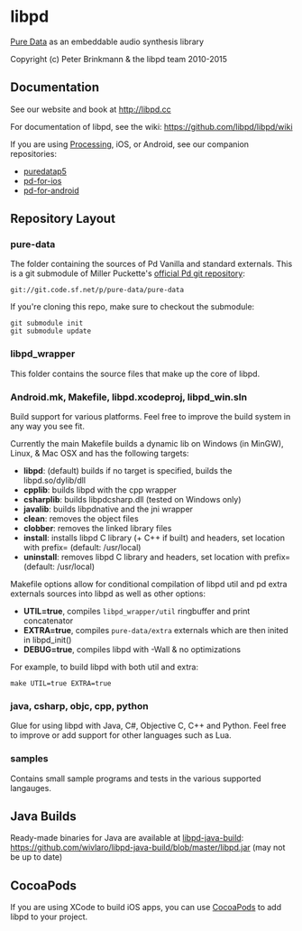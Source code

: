 libpd
=====

[Pure Data](http://puredata.info) as an embeddable audio synthesis library

Copyright (c) Peter Brinkmann & the libpd team 2010-2015

Documentation
-------------

See our website and book at <http://libpd.cc>

For documentation of libpd, see the wiki: <https://github.com/libpd/libpd/wiki>

If you are using [Processing](http://processing.org), iOS, or Android, see our companion repositories:

* [puredatap5](https://github.com/libpd/puredatap5)
* [pd-for-ios](https://github.com/libpd/pd-for-ios)
* [pd-for-android](https://github.com/libpd/pd-for-android)

Repository Layout
-----------------

### pure-data
  
The folder containing the sources of Pd Vanilla and standard externals. This is a git submodule of Miller Puckette's [official Pd git repository](http://sourceforge.net/p/pure-data/pure-data/ci/master/tree):

    git://git.code.sf.net/p/pure-data/pure-data 
	  
If you're cloning this repo, make sure to checkout the submodule:  
	  
	git submodule init
	git submodule update

### libpd_wrapper

This folder contains the source files that make up the core of libpd.

### Android.mk, Makefile, libpd.xcodeproj, libpd_win.sln

Build support for various platforms. Feel free to improve the build system in any way you see fit.
	  
Currently the main Makefile builds a dynamic lib on Windows (in MinGW), Linux, & Mac OSX and has the following targets: 	  
      
  - **libpd**: (default) builds if no target is specified, builds the libpd.so/dylib/dll
  - **cpplib**: builds libpd with the cpp wrapper
  - **csharplib**: builds libpdcsharp.dll (tested on Windows only)
  - **javalib**: builds libpdnative and the jni wrapper
  - **clean**: removes the object files
  - **clobber**: removes the linked library files
  - **install**: installs libpd C library (+ C++ if built) and headers, set location with prefix= (default: /usr/local)
  - **uninstall**: removes libpd C library and headers, set location with prefix= (default: /usr/local)
      
Makefile options allow for conditional compilation of libpd util and pd extra externals sources into libpd as well as other options:

  - **UTIL=true**, compiles `libpd_wrapper/util` ringbuffer and print concatenator
  - **EXTRA=true**, compiles `pure-data/extra` externals which are then inited in libpd_init()
  - **DEBUG=true**, compiles libpd with -Wall & no optimizations

For example, to build libpd with both util and extra:

    make UTIL=true EXTRA=true

### java, csharp, objc, cpp, python

Glue for using libpd with Java, C#, Objective C, C++ and Python. Feel free to improve or add support for other languages such as Lua.

### samples

Contains small sample programs and tests in the various supported langauges.

Java Builds
-----------

Ready-made binaries for Java are available at [libpd-java-build](https://github.com/wivlaro/libpd-java-build): 
<https://github.com/wivlaro/libpd-java-build/blob/master/libpd.jar> (may not be up to date)

CocoaPods
---------

If you are using XCode to build iOS apps, you can use [CocoaPods](https://cocoapods.org) to add libpd to your project.

